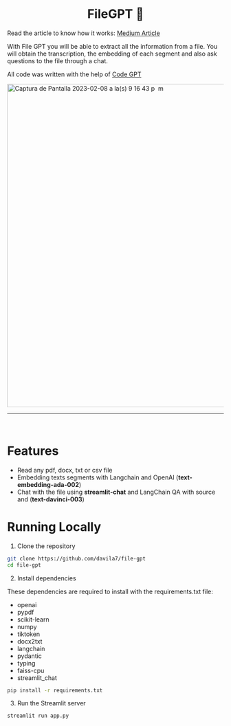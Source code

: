 <h1 align="center">
FileGPT 🤖
</h1>

Read the article to know how it works: <a href="https://medium.com/@dan.avila7/file-gpt-conversaci%C3%B3n-por-chat-con-un-archivo-698d17570358">Medium Article</a>

With File GPT you will be able to extract all the information from a file.
You will obtain the transcription, the embedding of each segment and also ask questions to the file through a chat.

All code was written with the help of <a href="https://codegpt.co">Code GPT</a>

<a href="https://codegpt.co" target="_blank"><img width="753" alt="Captura de Pantalla 2023-02-08 a la(s) 9 16 43 p  m" src="https://user-images.githubusercontent.com/6216945/217699939-eca3ae47-c488-44da-9cf6-c7caef69e1a7.png"></a>

<hr>
<br>

# Features

- Read any pdf, docx, txt or csv file
- Embedding texts segments with Langchain and OpenAI (**text-embedding-ada-002**)
- Chat with the file using **streamlit-chat** and LangChain QA with source and (**text-davinci-003**)

# Running Locally

1. Clone the repository

```bash
git clone https://github.com/davila7/file-gpt
cd file-gpt
```
2. Install dependencies

These dependencies are required to install with the requirements.txt file:

* openai
* pypdf
* scikit-learn
* numpy
* tiktoken
* docx2txt
* langchain
* pydantic
* typing
* faiss-cpu
* streamlit_chat

```bash
pip install -r requirements.txt
```
3. Run the Streamlit server

```bash
streamlit run app.py
```
